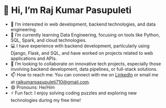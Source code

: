 # 👋 Hi, I’m Raj Kumar Pasupuleti

- 👀 I’m interested in web development, backend technologies, and data engineering.
- 🌱 I’m currently learning Data Engineering, focusing on tools like Python, SQL, Spark, and cloud technologies.
- 💻 I have experience with backend development, particularly using Django, Flask, and SQL, and have worked on projects related to web applications and APIs.
- 💞️ I’m looking to collaborate on innovative tech projects, especially those involving backend development, data pipelines, or full-stack solutions.
- 📫 How to reach me: You can connect with me on [LinkedIn](https://www.linkedin.com/in/rajkumarpasupuleti710/) or email me at rajkumarpasupuleti710@gmail.com.
- 😄 Pronouns: He/Him
- ⚡ Fun fact: I enjoy solving coding puzzles and exploring new technologies during my free time!
